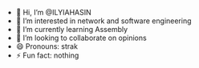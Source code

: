 - 👋 Hi, I’m @ILYIAHASIN
- 👀 I’m interested in network and software engineering 
- 🌱 I’m currently learning Assembly
- 💞️ I’m looking to collaborate on opinions
- 😄 Pronouns: strak
- ⚡ Fun fact: nothing

<!---
ILYIAHASIN/ILYIAHASIN is a ✨ special ✨ repository because its `README.md` (this file) appears on your GitHub profile.
You can click the Preview link to take a look at your changes.
--->
